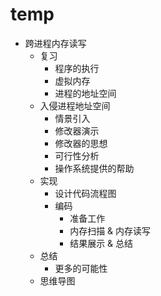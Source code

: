 # temp
- 跨进程内存读写
	- 复习
		- 程序的执行
		- 虚拟内存
		- 进程的地址空间
	- 入侵进程地址空间
		- 情景引入
		- 修改器演示
		- 修改器的思想
		- 可行性分析
		- 操作系统提供的帮助
	- 实现
		- 设计代码流程图
		- 编码
			- 准备工作
			- 内存扫描 & 内存读写
			- 结果展示 & 总结
	- 总结
		- 更多的可能性
	- 思维导图

